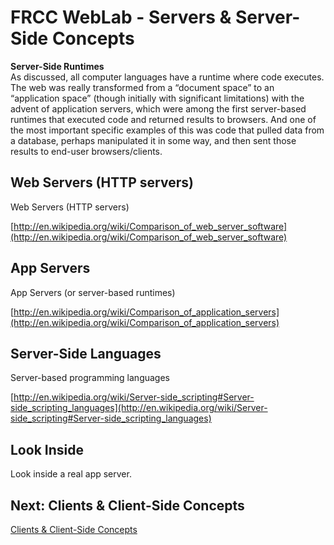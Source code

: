 # FRCC WebLab - Servers & Server-Side Concepts

**Server-Side Runtimes**  
As discussed, all computer languages have a runtime where code executes. The web was really transformed from a “document space” to an “application space” (though initially with significant limitations) with the advent of application servers, which were among the first server-based runtimes that executed code and returned results to browsers. And one of the most important specific examples of this was code that pulled data from a database, perhaps manipulated it in some way, and then sent those results to end-user browsers/clients.  

## Web Servers (HTTP servers)

Web Servers (HTTP servers)

[http://en.wikipedia.org/wiki/Comparison_of_web_server_software](http://en.wikipedia.org/wiki/Comparison_of_web_server_software)

## App Servers

App Servers (or server-based runtimes)

[http://en.wikipedia.org/wiki/Comparison_of_application_servers](http://en.wikipedia.org/wiki/Comparison_of_application_servers) 

## Server-Side Languages

Server-based programming languages

[http://en.wikipedia.org/wiki/Server-side_scripting#Server-side_scripting_languages](http://en.wikipedia.org/wiki/Server-side_scripting#Server-side_scripting_languages)

## Look Inside

Look inside a real app server. 

## Next: Clients & Client-Side Concepts

[Clients & Client-Side Concepts](?md=/course-content/module1_weblab2/clients_and_client-side_concepts.md)